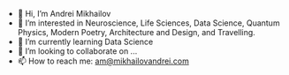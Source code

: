 - 👋 Hi, I’m Andrei Mikhailov
- 👀 I’m interested in Neuroscience, Life Sciences, Data Science, Quantum Physics, Modern Poetry, Architecture and Design, and Travelling.
- 🌱 I’m currently learning Data Science
- 💞️ I’m looking to collaborate on ...
- 📫 How to reach me: am@mikhailovandrei.com

<!---
AndreiMklv/AndreiMklv is a ✨ special ✨ repository because its `README.md` (this file) appears on your GitHub profile.
You can click the Preview link to take a look at your changes.
--->
